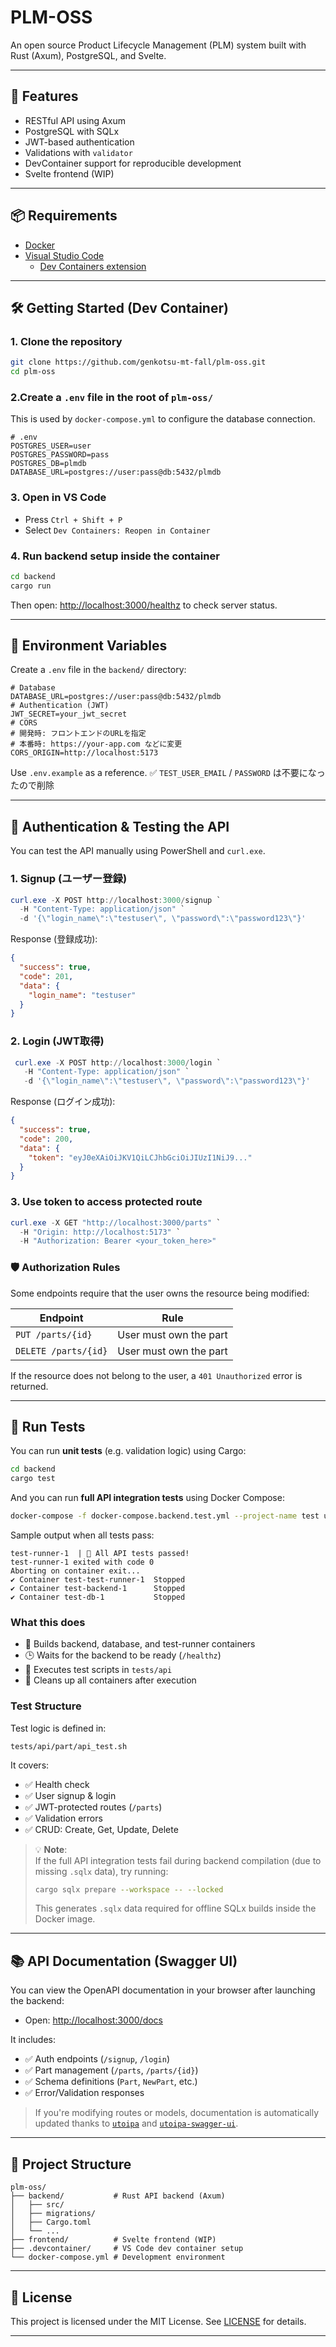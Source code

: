 # PLM-OSS

An open source Product Lifecycle Management (PLM) system built with Rust (Axum), PostgreSQL, and Svelte.

---

## 🚀 Features

- RESTful API using Axum
- PostgreSQL with SQLx
- JWT-based authentication
- Validations with `validator`
- DevContainer support for reproducible development
- Svelte frontend (WIP)

---

## 📦 Requirements

- [Docker](https://www.docker.com/)
- [Visual Studio Code](https://code.visualstudio.com/)
  - [Dev Containers extension](https://marketplace.visualstudio.com/items?itemName=ms-vscode-remote.remote-containers)

---

## 🛠️ Getting Started (Dev Container)

### 1. Clone the repository

```bash
git clone https://github.com/genkotsu-mt-fall/plm-oss.git
cd plm-oss
```

### 2.Create a `.env` file in the root of `plm-oss/`

This is used by `docker-compose.yml` to configure the database connection.

```env
# .env
POSTGRES_USER=user
POSTGRES_PASSWORD=pass
POSTGRES_DB=plmdb
DATABASE_URL=postgres://user:pass@db:5432/plmdb
```

### 3. Open in VS Code

- Press `Ctrl + Shift + P`
- Select `Dev Containers: Reopen in Container`

### 4. Run backend setup inside the container

```bash
cd backend
cargo run
```

Then open: [http://localhost:3000/healthz](http://localhost:3000/healthz) to check server status.

---

## 🔐 Environment Variables

Create a `.env` file in the `backend/` directory:

```env
# Database
DATABASE_URL=postgres://user:pass@db:5432/plmdb
# Authentication (JWT)
JWT_SECRET=your_jwt_secret
# CORS
# 開発時: フロントエンドのURLを指定
# 本番時: https://your-app.com などに変更
CORS_ORIGIN=http://localhost:5173
```

Use `.env.example` as a reference.
✅ `TEST_USER_EMAIL` / `PASSWORD` は不要になったので削除

---

## 🔑 Authentication & Testing the API

You can test the API manually using PowerShell and `curl.exe`.

### 1. Signup (ユーザー登録)

```powershell
curl.exe -X POST http://localhost:3000/signup `
  -H "Content-Type: application/json" `
  -d '{\"login_name\":\"testuser\", \"password\":\"password123\"}'
```

Response (登録成功):

```json
{
  "success": true,
  "code": 201,
  "data": {
    "login_name": "testuser"
  }
}
```

### 2. Login (JWT取得)

```powershell
 curl.exe -X POST http://localhost:3000/login `
   -H "Content-Type: application/json" `
   -d '{\"login_name\":\"testuser\", \"password\":\"password123\"}'
```

Response (ログイン成功):
```json
{
  "success": true,
  "code": 200,
  "data": {
    "token": "eyJ0eXAiOiJKV1QiLCJhbGciOiJIUzI1NiJ9..."
  }
}
```

### 3. Use token to access protected route

```powershell
curl.exe -X GET "http://localhost:3000/parts" `
  -H "Origin: http://localhost:5173" `
  -H "Authorization: Bearer <your_token_here>"
```

### 🛡 Authorization Rules

Some endpoints require that the user owns the resource being modified:

| Endpoint               | Rule                           |
|------------------------|--------------------------------|
| `PUT /parts/{id}`      | User must own the part         |
| `DELETE /parts/{id}`   | User must own the part         |

If the resource does not belong to the user, a `401 Unauthorized` error is returned.


---

## 🧪 Run Tests

You can run **unit tests** (e.g. validation logic) using Cargo:

```bash
cd backend
cargo test
````

And you can run **full API integration tests** using Docker Compose:

```bash
docker-compose -f docker-compose.backend.test.yml --project-name test up --build --abort-on-container-exit
```

Sample output when all tests pass:

```
test-runner-1  | 🎉 All API tests passed!
test-runner-1 exited with code 0
Aborting on container exit...
✔ Container test-test-runner-1  Stopped
✔ Container test-backend-1      Stopped
✔ Container test-db-1           Stopped
```

### What this does

* 🔧 Builds backend, database, and test-runner containers
* 🕒 Waits for the backend to be ready (`/healthz`)
* 🧪 Executes test scripts in `tests/api`
* 🧹 Cleans up all containers after execution

### Test Structure

Test logic is defined in:

```
tests/api/part/api_test.sh
```

It covers:

* ✅ Health check
* ✅ User signup & login
* ✅ JWT-protected routes (`/parts`)
* ✅ Validation errors
* ✅ CRUD: Create, Get, Update, Delete


> 💡 **Note**:  
> If the full API integration tests fail during backend compilation (due to missing `.sqlx` data), try running:
>
> ```bash
> cargo sqlx prepare --workspace -- --locked
> ```
>
> This generates `.sqlx` data required for offline SQLx builds inside the Docker image.

---

## 📚 API Documentation (Swagger UI)

You can view the OpenAPI documentation in your browser after launching the backend:

* Open: [http://localhost:3000/docs](http://localhost:3000/docs)

It includes:

* ✅ Auth endpoints (`/signup`, `/login`)
* ✅ Part management (`/parts`, `/parts/{id}`)
* ✅ Schema definitions (`Part`, `NewPart`, etc.)
* ✅ Error/Validation responses

> If you're modifying routes or models, documentation is automatically updated thanks to [`utoipa`](https://docs.rs/utoipa/latest/utoipa/) and [`utoipa-swagger-ui`](https://docs.rs/utoipa-swagger-ui/latest/).

---

## 📁 Project Structure

```
plm-oss/
├── backend/           # Rust API backend (Axum)
│   ├── src/
│   ├── migrations/
│   ├── Cargo.toml
│   └── ...
├── frontend/          # Svelte frontend (WIP)
├── .devcontainer/     # VS Code dev container setup
└── docker-compose.yml # Development environment
```

---

## 📖 License

This project is licensed under the MIT License. See [LICENSE](LICENSE) for details.

---